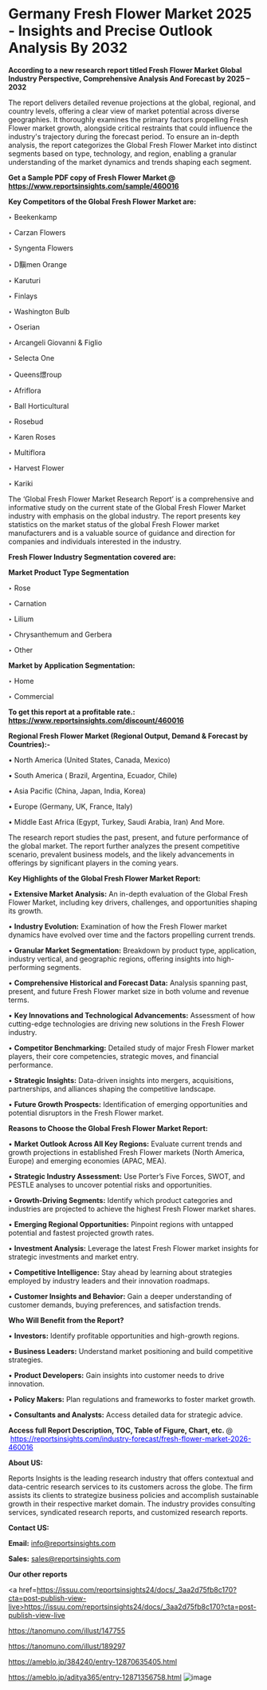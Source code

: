 # Germany Fresh Flower Market 2025 - Insights and Precise Outlook Analysis By 2032

<strong>According to a new research report titled Fresh Flower Market Global Industry Perspective, Comprehensive Analysis And Forecast by 2025 – 2032</strong>

The report delivers detailed revenue projections at the global, regional, and country levels, offering a clear view of market potential across diverse geographies. It thoroughly examines the primary factors propelling Fresh Flower market growth, alongside critical restraints that could influence the industry's trajectory during the forecast period. To ensure an in-depth analysis, the report categorizes the Global Fresh Flower Market into distinct segments based on type, technology, and region, enabling a granular understanding of the market dynamics and trends shaping each segment.

<strong>Get a Sample PDF copy of Fresh Flower Market </strong><strong>@<a href=https://www.reportsinsights.com/sample/460016 style=color:#0000ff;> https://www.reportsinsights.com/sample/460016</a></strong></font>

<strong>Key Competitors of the Global Fresh Flower Market are:</strong>

‣ Beekenkamp

‣ Carzan Flowers

‣ Syngenta Flowers

‣ D黰men Orange

‣ Karuturi

‣ Finlays

‣ Washington Bulb

‣ Oserian

‣ Arcangeli Giovanni & Figlio

‣ Selecta One

‣ Queens燝roup

‣ Afriflora

‣ Ball Horticultural

‣ Rosebud

‣ Karen Roses

‣ Multiflora

‣ Harvest Flower

‣ Kariki

The ‘Global Fresh Flower Market Research Report’ is a comprehensive and informative study on the current state of the Global Fresh Flower Market industry with emphasis on the global industry. The report presents key statistics on the market status of the global Fresh Flower market manufacturers and is a valuable source of guidance and direction for companies and individuals interested in the industry.

<strong>Fresh Flower Industry Segmentation covered are:</strong>

<strong>Market Product Type Segmentation</strong>

‣ Rose

‣ Carnation

‣ Lilium

‣ Chrysanthemum and Gerbera

‣ Other

<strong>Market by Application Segmentation:</strong>

‣ Home

‣ Commercial

<strong>To get this report at a profitable rate.: <a href=https://www.reportsinsights.com/discount/460016 style=color:#0000ff;>https://www.reportsinsights.com/discount/460016</a></strong></font>

<strong>Regional Fresh Flower Market (Regional Output, Demand &amp; Forecast by Countries):-</strong>

• North America (United States, Canada, Mexico)

• South America ( Brazil, Argentina, Ecuador, Chile)

• Asia Pacific (China, Japan, India, Korea)

• Europe (Germany, UK, France, Italy)

• Middle East Africa (Egypt, Turkey, Saudi Arabia, Iran) And More.

The research report studies the past, present, and future performance of the global market. The report further analyzes the present competitive scenario, prevalent business models, and the likely advancements in offerings by significant players in the coming years.

<strong>Key Highlights of the Global Fresh Flower Market Report:</strong>

• <strong>Extensive Market Analysis:</strong> An in-depth evaluation of the Global Fresh Flower Market, including key drivers, challenges, and opportunities shaping its growth.

• <strong>Industry Evolution:</strong> Examination of how the Fresh Flower market dynamics have evolved over time and the factors propelling current trends.

• <strong>Granular Market Segmentation:</strong> Breakdown by product type, application, industry vertical, and geographic regions, offering insights into high-performing segments.

• <strong>Comprehensive Historical and Forecast Data:</strong> Analysis spanning past, present, and future Fresh Flower market size in both volume and revenue terms.

• <strong>Key Innovations and Technological Advancements:</strong> Assessment of how cutting-edge technologies are driving new solutions in the Fresh Flower industry.

• <strong>Competitor Benchmarking:</strong> Detailed study of major Fresh Flower market players, their core competencies, strategic moves, and financial performance.

• <strong>Strategic Insights:</strong> Data-driven insights into mergers, acquisitions, partnerships, and alliances shaping the competitive landscape.

• <strong>Future Growth Prospects:</strong> Identification of emerging opportunities and potential disruptors in the Fresh Flower market.

<strong>Reasons to Choose the Global Fresh Flower Market Report:</strong>

• <strong>Market Outlook Across All Key Regions:</strong> Evaluate current trends and growth projections in established Fresh Flower markets (North America, Europe) and emerging economies (APAC, MEA).

• <strong>Strategic Industry Assessment:</strong> Use Porter’s Five Forces, SWOT, and PESTLE analyses to uncover potential risks and opportunities.

• <strong>Growth-Driving Segments:</strong> Identify which product categories and industries are projected to achieve the highest Fresh Flower market shares.

• <strong>Emerging Regional Opportunities:</strong> Pinpoint regions with untapped potential and fastest projected growth rates.

• <strong>Investment Analysis:</strong> Leverage the latest Fresh Flower market insights for strategic investments and market entry.

• <strong>Competitive Intelligence:</strong> Stay ahead by learning about strategies employed by industry leaders and their innovation roadmaps.

• <strong>Customer Insights and Behavior:</strong> Gain a deeper understanding of customer demands, buying preferences, and satisfaction trends.

<strong>Who Will Benefit from the Report?</strong>

• <strong>Investors:</strong> Identify profitable opportunities and high-growth regions.

• <strong>Business Leaders:</strong> Understand market positioning and build competitive strategies.

• <strong>Product Developers:</strong> Gain insights into customer needs to drive innovation.

• <strong>Policy Makers:</strong> Plan regulations and frameworks to foster market growth.

• <strong>Consultants and Analysts:</strong> Access detailed data for strategic advice.
</ul>
<strong>Access full Report Description, TOC, Table of Figure, Chart, etc. </strong>@  <a href=https://reportsinsights.com/industry-forecast/fresh-flower-market-2026-460016 style=color:#0000ff;>https://reportsinsights.com/industry-forecast/fresh-flower-market-2026-460016</a></font>

<strong><strong>About US</strong>:</strong>

Reports Insights is the leading research industry that offers contextual and data-centric research services to its customers across the globe. The firm assists its clients to strategize business policies and accomplish sustainable growth in their respective market domain. The industry provides consulting services, syndicated research reports, and customized research reports.

<strong>Contact US:</strong>

<p class=""""><b>Email:</b> <a href=mailto:info@reportsinsights.com>info@reportsinsights.com</a></p>
<p class=""""><b>Sales:</b> <a href=mailto:sales@reportsinsights.com>sales@reportsinsights.com</a></p>

<strong>Our other reports</strong>

<a href=https://issuu.com/reportsinsights24/docs/_3aa2d75fb8c170?cta=post-publish-view-live>https://issuu.com/reportsinsights24/docs/_3aa2d75fb8c170?cta=post-publish-view-live</a>

<a href=https://tanomuno.com/illust/147755>https://tanomuno.com/illust/147755</a>

<a href=https://tanomuno.com/illust/189297>https://tanomuno.com/illust/189297</a>

<a href=https://ameblo.jp/384240/entry-12870635405.html>https://ameblo.jp/384240/entry-12870635405.html</a>

<a href=https://ameblo.jp/aditya365/entry-12871356758.html>https://ameblo.jp/aditya365/entry-12871356758.html</a>
![image](https://github.com/user-attachments/assets/2e69d9c9-7664-4472-9d77-672360534778)
